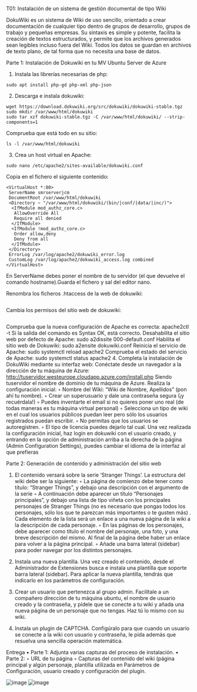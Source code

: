 T01: Instalación de un sistema de gestión documental de tipo Wiki

DokuWiki es un sistema de Wiki de uso sencillo, orientado a crear documentación de
cualquier tipo dentro de grupos de desarrollo, grupos de trabajo y pequeñas empresas. Su
sintaxis es simple y potente, facilita la creación de textos estructurados, y permite que los
archivos generados sean legibles incluso fuera del Wiki. Todos los datos se guardan en
archivos de texto plano, de tal forma que no necesita una base de datos.

Parte 1: Instalación de Dokuwiki en tu MV Ubuntu Server de Azure

1. Instala las librerías necesarias de php:
```
sudo apt install php-gd php-xml php-json
```

2. Descarga e instala dokuwiki:
```
wget https://download.dokuwiki.org/src/dokuwiki/dokuwiki-stable.tgz
sudo mkdir /var/www/html/dokuwiki
sudo tar xzf dokuwiki-stable.tgz -C /var/www/html/dokuwiki/ --strip-components=1
```

Comprueba que está todo en su sitio: 
```
ls -l /var/www/html/dokuwiki
```


3. Crea un host virtual en Apache:
```
sudo nano /etc/apache2/sites-available/dokuwiki.conf
```

Copia en el fichero el siguiente contenido:
```
<VirtualHost *:80>
 ServerName smrserverjcm
 DocumentRoot /var/www/html/dokuwiki
 <Directory ~ "/var/www/html/dokuwiki/(bin/|conf/|data/|inc/)">
  <IfModule mod_authz_core.c>
   AllowOverride All
   Require all denied
  </IfModule>
  <IfModule !mod_authz_core.c>
   Order allow,deny
   Deny from all
  </IfModule>
 </Directory>
 ErrorLog /var/log/apache2/dokuwiki_error.log
 CustomLog /var/log/apache2/dokuwiki_access.log combined
</VirtualHost>
```

En ServerName debes poner el nombre de tu servidor (el que devuelve el comando hostname).Guarda el fichero y sal del editor nano.

Renombra los ficheros .htaccess de la web de dokuwiki:
```sudo cp /var/www/html/dokuwiki/.htaccess{.dist,}
```

Cambia los permisos del sitio web de dokuwiki:
```sudo chown -R www-data: /var/www/html/dokuwiki
```
Comprueba que la nueva configuración de Apache es correcta:
apache2ctl -t
Si la salida del comando es Syntax OK, está correcto.
Desahabilita el sitio web por defecto de Apache:
sudo a2dissite 000-default.conf
Habilita el sitio web de Dokuwiki:
sudo a2ensite dokuwiki.conf
Reinicia el servicio de Apache:
sudo systemctl reload apache2
Comprueba el estado del servicio de Apache:
sudo systemctl status apache2
4. Completa la instalación de DokuWiki mediante su interfaz web:
Conéctate desde un navegador a la dirección de tu máquina de Azure:
http://tuservidor.westeurope.cloudapp.azure.com/install.php
Siendo tuservidor el nombre de dominio de tu máquina de Azure.
Realiza la configuración inicial:
◦ Nombre del Wiki: “Wiki de Nombre, Apellidos” (pon ahí tu nombre).
◦ Crear un superusuario y dale una contraseña segura (¡y recuérdala!)
◦ Puedes inventarte el email si no quieres poner uno real (de todas maneras es tu
máquina virtual personal)
◦ Selecciona un tipo de wiki en el cual los usuarios públicos puedan leer pero sólo
los usuarios registrados puedan escribir.
◦ No permitas que los usuarios se autoregistren.
◦ El tipo de licencia puedes dejarlo tal cual.
Una vez realizada la configuración inicial, haz login en dokuwiki con el usuario creado, y
entrando en la opción de administración arriba a la derecha de la página
(Admin Configuration Settings), puedes cambiar el idioma de la interfaz al que prefieras

Parte 2: Generación de contenido y administración del sitio web
1. El contenido versará sobre la serie ‘Stranger Things’. La estructura del wiki debe ser la
siguiente:
◦ La página de comienzo debe tener como título: “Stranger Things”, y debajo una
descripción con el argumento de la serie
◦ A continuación debe aparecer un título “Personajes principales”, y debajo una lista
de tipo viñeta con los principales personajes de Stranger Things (no es necesario
que pongas todos los personajes, sólo los que te parezcan más importantes o te
gusten más) . Cada elemento de la lista será un enlace a una nueva página de la
wiki a la descripción de cada personaje.
◦ En las páginas de los personajes, debe aparecer como título el nombre del
personaje, una foto, y una breve descripción del mismo. Al final de la página debe
haber un enlace para volver a la página principal.
◦ Añade una barra lateral (sidebar) para poder navegar por los distintos personajes.

2. Instala una nueva plantilla. Una vez creado el contenido, desde el Administrador de
Extensiones busca e instala una plantilla que soporte barra lateral (sidebar). Para
aplicar la nueva plantilla, tendrás que indicarlo en los parámetros de configuración.
3. Crear un usuario que pertenezca al grupo admin. Facilítale a un compañero dirección
de tu máquina ubuntu, el nombre de usuario creado y la contraseña, y pídele que se
conecte a tu wiki y añada una nueva página de un personaje que no tengas. Haz tú lo
mismo con su wiki.
4. Instala un plugin de CAPTCHA. Configúralo para que cuando un usuario se conecte a
la wiki con usuario y contraseña, le pida además que resuelva una sencilla operación
matemática.

Entrega
• Parte 1: Adjunta varias capturas del proceso de instalación.
• Parte 2:
◦ URL de tu página
◦ Capturas del contenido del wiki (página principal y algún personaje, plantilla
utilizada en Parámetros de Configuración, usuario creado y configuración del
plugin.

![image](https://github.com/theintrokey/theintrokey/assets/15022199/98bafdbb-7d12-445d-a5be-5559bc8cdc4a)
![image](https://github.com/theintrokey/theintrokey/assets/15022199/15005043-dac5-416e-9846-b5ad5ba6ee2a)

